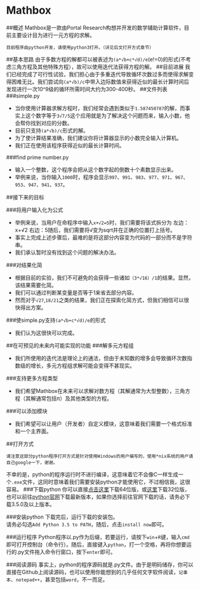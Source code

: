 # Mathbox

##概述
Mathbox是一款由Portal Research构想并开发的数学辅助计算软件，目前主要设计目为进行一元方程的求解。<br>

    目前程序由python开发，请使用python3打开。（详见后文打开方式章节）
    
##基本思路
由于多数方程的解都可以被表述为`(a*√b+c*√d)/e`(e!=0)的形式(不考虑三角方程及其他特殊方程），故可以使用迭代法获得方程的解。
##目前进展
我们已经完成了可行性试验，我们担心由于多重迭代导致循环次数过多而使得求解变得困难无比。我们尝试向`(a*√b)/c`中带入边际数值来获得近似的最长计算时间后发现进行一次10^9级的循环所需时间大约为300-400秒。
##文件列表
###simple.py
* 当你使用计算器求解方程时，我们经常会遇到类似于`1.587450787`的解，而事实上这个数字等于`3√7/5`这个应用就是为了解决这个问题而来，输入小数，他会帮你找到对应的分数。
* 目前只支持`(a*√b)/c`形式的解。
* 为了使计算结果准确，我们建议你将计算器显示的小数完全输入计算机。
* 我们正在使用该程序获得近似的最长计算时间。

###find prime number.py
* 输入一个整数，这个程序会把从这个数字起的倒数十个素数显示出来。
* 举例来说，当你输入`1000`时，程序会显示`997`、`991`、`983`、`977`、`971`、`967`、`953`、`947`、`941`、`937`。

##接下来的目标

###将用户输入化为公式
* 举例来说，当用户在命程序中输入`x+√2=5`时，我们需要将该式拆分为 左边：x+√2 右边：5随后，我们需要将√变为sqrt并在正确的位置打上括号。
* 事实上完成上述步骤后，最难的是将这部分内容变为代码的一部分而不是字符串。
* 我们承认暂时没有找到这个问题的解决办法。

###对结果化简
* 根据目前的实验，我们不可避免的会获得一些诸如`（3*√16）/1`的结果。显然，该结果需要化简。
* 我们可以通过判断某变量是否等于1来省去部分内容。
* 然而对于`√27`,`18/21`之类的结果，我们正在探索化简方式，但我们相信可以很快得出方案。

###使simple.py支持`(a*√b+c*√d)/e`的形式
* 我们认为这很快可以完成。

##在可预见的未来内可能实现的功能
###解多元方程组
* 我们所使用的迭代法是理论上的通法，但由于未知数的增多会导致循环次数指数级的增长，多元方程组求解可能会变得不甚现实。

###支持更多方程类型
* 我们希望Mathbox在未来可以求解对数方程（其解通常为大型整数），三角方程（其解通常包括π）及其他类型的方程。

###可以添加模块
* 我们希望可以让用户（开发者）自定义模块，这意味着我们需要一个格式标准和一个主界面。

##打开方式

    请注意这部分python程序打开方式是针对使用Windows的用户编写的，使用*nix系统的用户请自己google一下，谢谢。
    
不幸的是，python的程序运行时不进行编译，这意味着它不会像C一样生成一个`.exe`文件，这同时意味着我们需要安装python才能使用它，不过相信我，这很容易。
###下载python
你可以直接[点击这里](https://www.python.org/ftp/python/3.5.0/python-3.5.0-amd64.exe "64位，版本为3.5.0")下载64位版，或[这里](https://www.python.org/ftp/python/3.5.0/python-3.5.0.exe "32位，版本号3.5.0")下载32位版，也可以前往[python官网](https://www.python.org/downloads/windows/)下载最新版本，如果你选择前往官网下载的话，请务必下载3.5.0及以上版本。

###安装python
下载完后，运行下载的安装包。<br>
请务必勾选`Add Python 3.5 to PATH`，随后，点击`install now`即可。

###运行程序
Python程序以.py作为后缀，若要运行，请按下`win`+`R`键，输入`cmd`即可打开控制台（命令行）。随后，直接键入`python`，打一个空格，再将你想要运行的.py文件拖入命令行窗口，按下`enter`即可。

###阅读源码
事实上，python的程序源码就是.py文件。由于是明码储存，你可以直接在Github上阅读源码，也可以使用你能想到的几乎任何文字软件阅读，`记事本`、`notepad++`，甚至包括`word`，不一而足。
